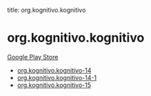 title: org.kognitivo.kognitivo
# org.kognitivo.kognitivo


[Google Play Store](https://play.google.com/store/apps/details?id=org.kognitivo.kognitivo)


* [org.kognitivo.kognitivo-14](./org.kognitivo.kognitivo-14/)
* [org.kognitivo.kognitivo-14-1](./org.kognitivo.kognitivo-14-1/)
* [org.kognitivo.kognitivo-15](./org.kognitivo.kognitivo-15/)